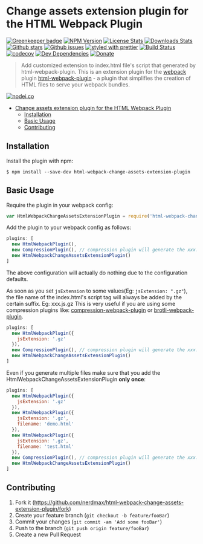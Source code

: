 # Change assets extension plugin for the HTML Webpack Plugin

[![Greenkeeper badge](https://badges.greenkeeper.io/nerdmax/html-webpack-change-assets-extension-plugin.svg)](https://greenkeeper.io/)
[![NPM Version][npm-image]][npm-url]
[![License Stats][npm-license]][npm-url]
[![Downloads Stats][npm-downloads]][npm-url]
[![Github stars][github-stars]][github-url]
[![Github issues][github-issues]][github-issues-url]
[![styled with prettier](https://img.shields.io/badge/styled_with-prettier-ff69b4.svg)](https://github.com/prettier/prettier)
[![Build Status](https://travis-ci.org/nerdmax/html-webpack-change-assets-extension-plugin.svg?branch=master)](https://travis-ci.org/nerdmax/html-webpack-change-assets-extension-plugin)
[![codecov](https://codecov.io/gh/nerdmax/html-webpack-change-assets-extension-plugin/branch/master/graph/badge.svg)](https://codecov.io/gh/nerdmax/html-webpack-change-assets-extension-plugin)
[![Dev Dependencies](https://david-dm.org/nerdmax/html-webpack-change-assets-extension-plugin.svg)](https://david-dm.org/nerdmax/html-webpack-change-assets-extension-plugin?type=dev)
[![Donate](https://img.shields.io/badge/donate-paypal-blue.svg)](https://paypal.me/nerdmax)

> Add customized extension to index.html file's script that generated by html-webpack-plugin.
> This is an extension plugin for the [webpack](http://webpack.github.io) plugin [html-webpack-plugin](https://github.com/ampedandwired/html-webpack-plugin) - a plugin that simplifies the creation of HTML files to serve your webpack bundles.

[![nodei.co][npm-io]][npm-url]

- [Change assets extension plugin for the HTML Webpack Plugin](#change-assets-extension-plugin-for-the-html-webpack-plugin)
  - [Installation](#installation)
  - [Basic Usage](#basic-usage)
  - [Contributing](#contributing)

## Installation

Install the plugin with npm:

```shell
$ npm install --save-dev html-webpack-change-assets-extension-plugin
```

## Basic Usage

Require the plugin in your webpack config:

```javascript
var HtmlWebpackChangeAssetsExtensionPlugin = require('html-webpack-change-assets-extension-plugin')
```

Add the plugin to your webpack config as follows:

```javascript
plugins: [
  new HtmlWebpackPlugin(),
  new CompressionPlugin(), // compression plugin will generate the xxx.js.gz file
  new HtmlWebpackChangeAssetsExtensionPlugin()
]
```

The above configuration will actually do nothing due to the configuration defaults.

As soon as you set `jsExtension` to some values(Eg: `jsExtension: ".gz"`), the file name of the index.html's script tag will always be added by the certain suffix. Eg: xxx.js.gz This is very useful if you are using some compression plugins like: [compression-webpack-plugin](https://github.com/webpack-contrib/compression-webpack-plugin) or [brotli-webpack-plugin](https://github.com/mynameiswhm/brotli-webpack-plugin).

```javascript
plugins: [
  new HtmlWebpackPlugin({
    jsExtension: '.gz'
  }),
  new CompressionPlugin(), // compression plugin will generate the xxx.js.gz file
  new HtmlWebpackChangeAssetsExtensionPlugin()
]
```

Even if you generate multiple files make sure that you add the HtmlWebpackChangeAssetsExtensionPlugin **only once**:

```javascript
plugins: [
  new HtmlWebpackPlugin({
    jsExtension: '.gz'
  }),
  new HtmlWebpackPlugin({
    jsExtension: '.gz',
    filename: 'demo.html'
  }),
  new HtmlWebpackPlugin({
    jsExtension: '.gz',
    filename: 'test.html'
  }),
  new CompressionPlugin(), // compression plugin will generate the xxx.js.gz file
  new HtmlWebpackChangeAssetsExtensionPlugin()
]
```

## Contributing

1. Fork it (<https://github.com/nerdmax/html-webpack-change-assets-extension-plugin/fork>)
2. Create your feature branch (`git checkout -b feature/fooBar`)
3. Commit your changes (`git commit -am 'Add some fooBar'`)
4. Push to the branch (`git push origin feature/fooBar`)
5. Create a new Pull Request

<!-- Markdown link & img dfn's -->

[npm-image]: https://img.shields.io/npm/v/html-webpack-change-assets-extension-plugin.svg?style=flat-square
[npm-url]: https://www.npmjs.com/package/html-webpack-change-assets-extension-plugin
[npm-license]: https://img.shields.io/npm/l/html-webpack-change-assets-extension-plugin.svg
[npm-downloads]: https://img.shields.io/npm/dm/html-webpack-change-assets-extension-plugin.svg?style=flat-square
[github-url]: https://github.com/nerdmax/html-webpack-change-assets-extension-plugin
[github-issues]: https://img.shields.io/github/issues/nerdmax/html-webpack-change-assets-extension-plugin.svg
[github-issues-url]: https://github.com/nerdmax/html-webpack-change-assets-extension-plugin/issues
[github-stars]: https://img.shields.io/github/stars/nerdmax/html-webpack-change-assets-extension-plugin.svg
[travis-image]: https://img.shields.io/travis/dbader/node-html-webpack-change-assets-extension-plugin/master.svg?style=flat-square
[travis-url]: https://travis-ci.org/dbader/node-html-webpack-change-assets-extension-plugin
[npm-io]: https://nodei.co/npm/html-webpack-change-assets-extension-plugin.png?downloads=true&downloadRank=true&stars=true
[wiki]: https://github.com/nerdmax/html-webpack-change-assets-extension-plugin/wiki
